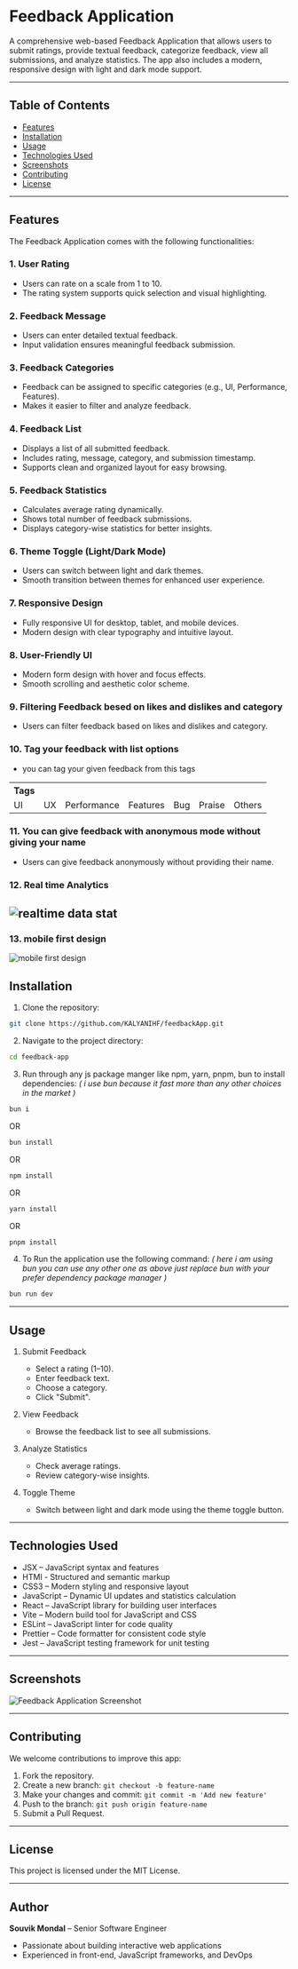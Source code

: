 # Feedback Application

A comprehensive web-based Feedback Application that allows users to submit ratings, provide textual feedback, categorize feedback, view all submissions, and analyze statistics. The app also includes a modern, responsive design with light and dark mode support.

---

## Table of Contents

- [Features](#features)
- [Installation](#installation)
- [Usage](#usage)
- [Technologies Used](#technologies-used)
- [Screenshots](#screenshots)
- [Contributing](#contributing)
- [License](#license)

---

## Features

The Feedback Application comes with the following functionalities:

### 1. User Rating

- Users can rate on a scale from 1 to 10.
- The rating system supports quick selection and visual highlighting.

### 2. Feedback Message

- Users can enter detailed textual feedback.
- Input validation ensures meaningful feedback submission.

### 3. Feedback Categories

- Feedback can be assigned to specific categories (e.g., UI, Performance, Features).
- Makes it easier to filter and analyze feedback.

### 4. Feedback List

- Displays a list of all submitted feedback.
- Includes rating, message, category, and submission timestamp.
- Supports clean and organized layout for easy browsing.

### 5. Feedback Statistics

- Calculates average rating dynamically.
- Shows total number of feedback submissions.
- Displays category-wise statistics for better insights.

### 6. Theme Toggle (Light/Dark Mode)

- Users can switch between light and dark themes.
- Smooth transition between themes for enhanced user experience.

### 7. Responsive Design

- Fully responsive UI for desktop, tablet, and mobile devices.
- Modern design with clear typography and intuitive layout.

### 8. User-Friendly UI

- Modern form design with hover and focus effects.
- Smooth scrolling and aesthetic color scheme.

### 9. Filtering Feedback besed on likes and dislikes and category

- Users can filter feedback based on likes and dislikes and category.

### 10. Tag your feedback with list options

- you can tag your given feedback from this tags
<table>
    <th>Tags</th>
    <tr>
        <td><a>UI</a></td>
        <td><a>UX</a></td>
        <td><a>Performance</a></td>
        <td><a>Features</a></td>
        <td><a>Bug</a></td>
        <td><a>Praise</a></td>
        <td><a>Others</a></td>
    </tr>
</table>

### 11. You can give feedback with anonymous mode without giving your name

- Users can give feedback anonymously without providing their name.

### 12. Real time Analytics

## ![realtime data stat](image.png)

### 13. mobile first design

![mobile first design](image-1.png)

## Installation

1. Clone the repository:

```bash
git clone https://github.com/KALYANIHF/feedbackApp.git
```

2. Navigate to the project directory:

```bash
cd feedback-app
```

3. Run through any js package manger like npm, yarn, pnpm, bun to install dependencies: <i>( i use bun because it fast more than any other choices in the market )</i>

```bash
bun i
```

OR

```bash
bun install
```

OR

```bash
npm install
```

OR

```bash
yarn install
```

OR

```bash
pnpm install
```

4. To Run the application use the following command: <i>( here i am using bun you can use any other one as above just replace bun with your prefer dependency package manager )</i>

```bash
bun run dev
```

---

## Usage

1. Submit Feedback

   - Select a rating (1–10).
   - Enter feedback text.
   - Choose a category.
   - Click "Submit".

2. View Feedback

   - Browse the feedback list to see all submissions.

3. Analyze Statistics

   - Check average ratings.
   - Review category-wise insights.

4. Toggle Theme

   - Switch between light and dark mode using the theme toggle button.

---

## Technologies Used

- JSX – JavaScript syntax and features
- HTMl - Structured and semantic markup
- CSS3 – Modern styling and responsive layout
- JavaScript – Dynamic UI updates and statistics calculation
- React – JavaScript library for building user interfaces
- Vite – Modern build tool for JavaScript and CSS
- ESLint – JavaScript linter for code quality
- Prettier – Code formatter for consistent code style
- Jest – JavaScript testing framework for unit testing

---

## Screenshots

![Feedback Application Screenshot](/src/assets/projectThumnail.png)

---

## Contributing

We welcome contributions to improve this app:

1. Fork the repository.
2. Create a new branch: `git checkout -b feature-name`
3. Make your changes and commit: `git commit -m 'Add new feature'`
4. Push to the branch: `git push origin feature-name`
5. Submit a Pull Request.

---

## License

This project is licensed under the MIT License.

---

## Author

**Souvik Mondal** – Senior Software Engineer

- Passionate about building interactive web applications
- Experienced in front-end, JavaScript frameworks, and DevOps
